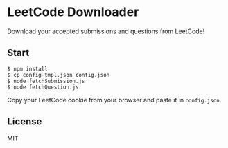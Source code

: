 # LeetCode Downloader

Download your accepted submissions and questions from LeetCode!

## Start

```
$ npm install
$ cp config-tmpl.json config.json
$ node fetchSubmission.js
$ node fetchQuestion.js
```

Copy your LeetCode cookie from your browser and paste it in `config.json`.

## License

MIT
